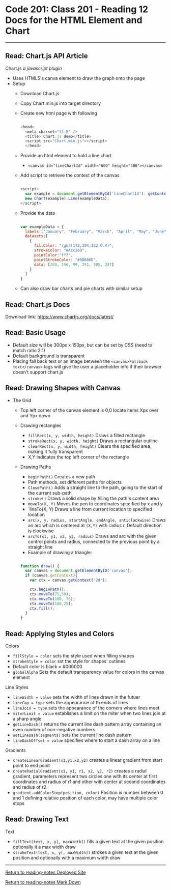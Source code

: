 # Code 201: Class 201 - Reading 12 Docs for the HTML Element and Chart

***

## Read: Chart.js API Article

Chart.js *a javascript plugin*
- Uses HTML5's canva element to draw the graph onto the page
- Setup
  - Download Chart.js
  - Copy Chart.min.js into target directory
  - Create new html page with following
    
    ```js

    <head>
      <meta charset="tf-8" />
      <title> Chart.js demo</title>
      <script src="Chart.min.js"></script>
      </head>

      ```

  - Provide an html element to hold a line chart
    - `<canvas id="lineChartId" width="600" height="400"></canvas>`
  - Add script to retrieve the context of the canvas
    
    ```js

    <script>
      var example = document.getElementById('lineChartId'). getContext('2d');
      new Chart(example).Line(exampleData);
    </script>

    ```

  - Provide the data

    ```js

    var exampleData = {
      labels:["January", "February", "March", "April", "May", "June"],
      datasets:[
        {
          fillColor: "rgba(172,194,132,0.4)",
          strokeColor: "#Acc26D",
          pointColor:"fff",
          pointStrokeColor: "#9DB86D",
          data: [203, 156, 99, 251, 305, 247]
        }
      ]
    }
  
    ```

  - Can also draw bar charts and pie charts with similar setup

## Read: Chart.js Docs

Download link: https://www.chartjs.org/docs/latest/

## Read: Basic Usage

- Default size will be 300px x 150px, but can be set by CSS (need to match ratio 2:1)
- Default background is transparent
- Placing fall back text or an image between the `<canvas>Fallback text</canvas>` tags will give the user a placeholder info if their browser doesn't support chart.js



## Read: Drawing Shapes with Canvas

- The Grid
  - Top left corner of the canvas element is 0,0 locate items Xpx over and Ypx down
  - Drawing rectangles
    - `fillRect(x, y, width, height)` Draws a filled rectangle
    - `strokeRect(x, y, width, height)` Draws a rectangular outline
    - `clearRect(x, y, width, height)` Clears the specified area, making it fully transparent
    - X,Y indicates the top left corner of the rectangle
  - Drawing Paths
    - `beginPath()` Creates a new path
    - Path methods, set different paths for objects
    - `ClosePath()` Adds a straight line to the path, going to the start of the current sub-path
    - `stroke()` Draws a solid shape by filling the path's content area
    - `moveTo(X, Y)` Moves the pen to coordinates specified by x and y
    - `lineTo(X, Y) Draws a line from current location to specified location
    - `arc(x, y, radius, startAngle, endAngle, anticlockwise)` Draws an arc which is centered at `(X,Y)`  with radius r. Default direction is clockwise
    - `arcTo(x1, y1, x2, y2, radius)` Draws and arc with the given control points and radius, connected to the previous point by a straight line
    - Example of drawing a triangle:

    ```js

    function draw() {
      var canvas = document.getElementByID('canvas');
      if (canvas.getContext){
        var ctx = canvas.getContext('2d');

        ctx.beginPath();
        ctx.moveTo(75,50);
        ctx.moveTo(100, 75);
        ctx.moveTo(100,25);
        ctx.fill();
      }
    }

    ```

## Read: Applying Styles and Colors

Colors
- `fillStyle = color` sets the style used when filling shapes
- `strokeStyle = color` sst the style for shapes' outlines
- Default color is black = #000000
- `globalAlpha` Sets the default transparency value for colors in the canvas element

Line Styles
- `lineWidth = value` sets the width of lines drawn in the futuer
- `lineCap = type` sets the appearance of th ends of lines
- `lineJoin = type` sets the appearance of the corners where lines meet
- `miterLimit = value` establishes a limit on the miter when two lines join at a sharp angle 
- `getLineDash()` returns the current line dash pattern array containing an even number of non-negative numbers
- `setLineDash(segments)` sets the current line dash pattern
- `lineDashOffset = value` specifies where to start a dash array on a line

Gradients
- `createLinearGradient(x1,y1,x2,y2)` creates a linear gradient from start point to end point
- `createRadialGradient(x1, y1, r1, x2, y2, r2)` creates a radial gradient, parameters represent two circles one with its center at first coordinates and radius of r1 and other with center at second coordinates and radius of r2
- `gradient.addColorStop(position, color)` Position is number between 0 and 1 defining relative position of each color, may have multiple color stops

## Read: Drawing Text

Text

- `fillText(text, x, y[, maxWidth])` fills a given text at the given position optionally it a max width draw
- `strokeText(text, x, y[, maxWidth])` strokes a given text at the given position and optionally with a maximum width draw

***

[Return to reading-notes Deployed Site](https://simon-panek.github.io/reading-notes/)

[Return to reading-notes Mark Down](https://github.com/simon-panek/reading-notes)